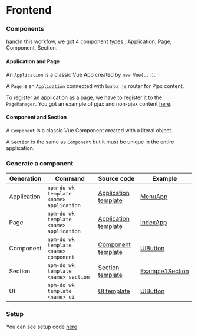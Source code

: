 # Frontend

### Components

hancIn this workfow, we got 4 component types : Application, Page, Component, Section.

#### Application and Page

An `Application` is a classic Vue App created by `new Vue(...)`.

A `Page` is an `Application` connected with `barba.js` router for Pjax content.

To register an application as a page, we have to register it to the `PageManager`. You got an example of pjax and non-pjax content [here](../app/scripts/app.js#L99).

#### Component and Section

A `Component` is a classic Vue Component created with a literal object.

A `Section` is the same as `Component` but it must be unique in the entire application.

### Generate a component

|Generation|Command|Source code|Example|
|---|---|---|---|
|Application|`npm-do wk template <name> application`|[Application template](../worflow/template/application)|[MenuApp](../app/scripts/applications/menu)|
|Page|`npm-do wk template <name> application`|[Application template](../worflow/template/application)|[IndexApp](../app/scripts/applications/index)|
|Component|`npm-do wk template <name> component`|[Component template](../worflow/template/component)|[UIButton](../app/scripts/components/ui/button)|
|Section|`npm-do wk template <name> section`|[Section template](../worflow/template/section)|[Example1Section](../app/scripts/sections/example-1)|
|UI|`npm-do wk template <name> ui`|[UI template](../worflow/template/ui)|[UIButton](../app/scripts/components/ui/button)|

### Setup

You can see setup code [here](../app/scripts/app.js)